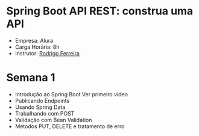 # Spring Boot API REST: construa uma API

- Empresa: Alura
- Carga Horária: 8h
- Instrutor: [Rodrigo Ferreira](https://www.linkedin.com/in/rcaneppele/)

# Semana 1

- Introdução ao Spring Boot Ver primeiro vídeo
- Publicando Endpoints
- Usando Spring Data
- Trabalhando com POST
- Validação com Bean Validation
- Métodos PUT, DELETE e tratamento de erro

